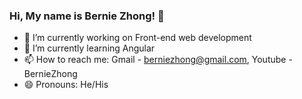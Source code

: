 ### Hi, My name is Bernie Zhong! 👋

- 🔭 I’m currently working on Front-end web development
- 🌱 I’m currently learning Angular
- 📫 How to reach me: Gmail - berniezhong@gmail.com, Youtube - BernieZhong
- 😄 Pronouns: He/His

